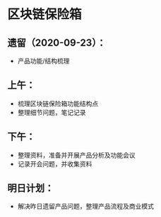 # 区块链保险箱

## 遗留（2020-09-23）：

- 产品功能/结构梳理


## 上午：

- 梳理区块链保险箱功能结构点
- 整理细节问题，笔记记录

## 下午：

- 整理资料，准备并开展产品分析及功能会议
- 记录开会问题，并收集资料


## 明日计划：

- 解决昨日遗留产品问题，整理产品流程及商业模式

